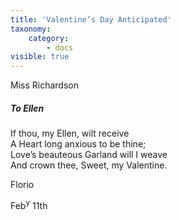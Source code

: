 ```yaml
---
title: 'Valentine’s Day Anticipated'
taxonomy:
    category:
        - docs
visible: true
---
```


<div class="author">Miss Richardson</div>

##### To Ellen

If thou, my Ellen, wilt receive  
A Heart long anxious to be thine;  
Love’s beauteous Garland will I weave  
And crown thee, Sweet, my Valentine.

Florio

Feb<sup>y</sup> 11th